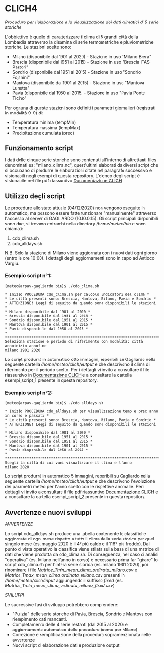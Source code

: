 # CLICH4
_Procedure per l'elaborazione e la visualizzazione dei dati climatici di 5 serie storiche_

L'obbiettivo è quello di caratterizzare il clima di 5 grandi città della Lombardia attraverso la disamina di serie termometriche e pluviometriche storiche.
Le stazioni scelte sono:
- Milano (disponibile dal 1901 al 2020) - Stazione in uso "Milano Brera"
- Brescia (disponibile dal 1951 al 2015) - Stazione in uso "Brescia ITAS Pastori"
- Sondrio (disponibile dal 1951 al 2015) - Stazione in uso "Sondrio Fojanini"
- Mantova (disponibile dal 1901 al 2015) - Stazione in uso "Mantova Lunetta"
- Pavia (disponibile dal 1950 al 2015) - Stazione in uso "Pavia Ponte Ticino"

Per ognuna di queste stazioni sono definiti i parametri giornalieri (registrati in modalità 9-9) di:
- Temperatura minima (tempMin)
- Temperatura massima (tempMax)
- Precipitazione cumulata (prec)

## Funzionamento script
I dati delle cinque serie storiche sono contenuti all'interno di altrettanti files denominati es: "milano_clima.nc", quest'ultimi elaborati da diversi script che si occupano di produrre le elaborazioni citate nel paragrafo successivo e visionabili negli esempi di questa repository. L'elenco degli script è visionabile nel file pdf riassuntivo [Documentazione CLICH](https://github.com/ARPASMR/CLICH4/blob/master/Documentazione%20processi%20di%20clich%20-%20Clima%20Lombardia.pdf)

## Utilizzo degli script
Le procedure allo stato attuale (04/12/2020) non vengono eseguite in automatico, ma possono essere fatte funzionare "manualmente" attraverso l'accesso al server di GAGLIARDO (10.10.0.15). 
Gli script principali disponibili sono due, si trovano entrambi nella directory _/home/meteo/bin_ e sono chiamati:
1) cdo_clima.sh
2) cdo_alldays.sh

N.B. Solo la stazione di Milano viene aggiornata con i nuovi dati ogni giorno (entro le ore 10:00). I dettagli degli aggiornamenti sono in capo ad Antioco Vargiu.

### Esempio script n°1:
```
[meteo@arpav-gagliardo bin]$ ./cdo_clima.sh

* Inizio PROCEDURA cdo_clima.sh per calcolo indicatori del clima *
* Le città presenti sono: Brescia, Mantova, Milano, Pavia e Sondrio *
* ATTENZIONE! Leggi di seguito da quando sono disponibili le stazioni *
* Milano disponibile dal 1901 al 2020 *
* Brescia disponibile dal 1951 al 2015 *
* Sondrio disponibile dal 1951 al 2015 *
* Mantova disponibile dal 1901 al 2015 *
* Pavia disponibile dal 1950 al 2015 *
*
*******************************************************************************
Seleziona stazione e periodo di riferimento con modalità: città annoinizio annofine
milano 1901 2020
```
Lo script produrrà in automatico otto immagini, reperibili su Gagliardo nella seguente cartella _/home/meteo/clich/output_ e che descrivono il clima di riferimento per il periodo scelto. Per i dettagli vi invito a consultare il file riassuntivo in [Documentazione CLICH](https://github.com/ARPASMR/CLICH4/blob/master/Documentazione%20processi%20di%20clich%20-%20Clima%20Lombardia.pdf) e a consultare la cartella esempi_script_1 presente in questa repository.

### Esempio script n°2:
```
[meteo@arpav-gagliardo bin]$ ./cdo_alldays.sh

* Inizio PROCEDURA cdo_alldays.sh per visualizzazione temp e prec anno in corso e passati *
* Le città presenti sono: Brescia, Mantova, Milano, Pavia e Sondrio *
* ATTENZIONE! Leggi di seguito da quando sono disponibili le stazioni *
* Milano disponibile dal 1901 al 2020 *
* Brescia disponibile dal 1951 al 2015 *
* Sondrio disponibile dal 1951 al 2015 *
* Mantova disponibile dal 1901 al 2015 *
* Pavia disponibile dal 1950 al 2015 *
*
*******************************************************************************
Scegli la città di cui vuoi visualizzare il clima e l'anno
milano 2020
```
Lo script produrrà in automatico 5 immagini, reperibili su Gagliardo nella seguente cartella _/home/meteo/clich/output_ e che descrivono l'evoluzione dei parametri meteo per l'anno scelto con le rispettive anomalie. Per i dettagli vi invito a consultare il file pdf riassuntivo [Documentazione CLICH](https://github.com/ARPASMR/CLICH4/blob/master/Documentazione%20processi%20di%20clich%20-%20Clima%20Lombardia.pdf) e a consultare la cartella esempi_script_2 presente in questa repository.

## Avvertenze e nuovi sviluppi

_AVVERTENZE_

Lo script cdo_alldays.sh produce una tabella contenente le classifiche aggiornate di ogni mese rispetto a tutto il clima della serie storica per quel singolo mese (es. maggio 2020 è il 4° più caldo e il 116° più freddo). Dal punto di vista operativo la classifica viene stilata sulla base di una matrice di dati che viene prodotta da cdo_clima.sh. 
Di conseguenza, nel caso di analisi "operativa" (es. Milano nell'anno in corso) è necessario prima far "girare" lo script cdo_clima.sh per l'intera serie storica (es. milano 1901 2020), poi rinominare i file _Matrice_Tmin_mean_clima_ordinata_milano.csv_ e _Matrice_Tmax_mean_clima_ordinata_milano.csv_ presenti in _/home/meteo/clich/input_ aggiungendo il suffisso _fixed_ (es. _Matrice_Tmin_mean_clima_ordinata_milano_fixed.csv_)

_SVILUPPI_

Le successive fasi di sviluppo potrebbero comprendere:
- "Pulizia" delle serie storiche di Pavia, Brescia, Sondrio e Mantova con riempimento dati mancanti.
- Completamento delle 4 serie restanti (dal 2015 al 2020) e aggiornamento automatico delle procedure (come per Milano)
- Correzione e semplificazione della procedura sopramenzionata nelle avvertenze
- Nuovi script di elaborazione dati e produzione output
